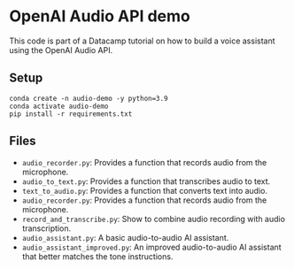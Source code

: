 # OpenAI Audio API demo

This code is part of a Datacamp tutorial on how to build a voice assistant using
the OpenAI Audio API.

## Setup

```
conda create -n audio-demo -y python=3.9
conda activate audio-demo
pip install -r requirements.txt
```

## Files

- `audio_recorder.py`: Provides a function that records audio from the microphone.
- `audio_to_text.py`: Provides a function that transcribes audio to text.
- `text_to_audio.py`: Provides a function that converts text into audio.
- `audio_recorder.py`: Provides a function that records audio from the microphone.
- `record_and_transcribe.py`: Show to combine audio recording with audio transcription.
- `audio_assistant.py`: A basic audio-to-audio AI assistant.
- `audio_assistant_improved.py`: An improved audio-to-audio AI assistant that better matches the tone instructions.
